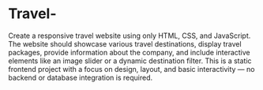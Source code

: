 # Travel-
Create a responsive travel website using only HTML, CSS, and JavaScript. The website should showcase various travel destinations, display travel packages, provide information about the company, and include interactive elements like an image slider or a dynamic destination filter.
This is a static frontend project with a focus on design, layout, and basic interactivity — no backend or database integration is required.

